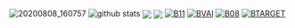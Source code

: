 ![20200808_160757](https://i.ibb.co/Dpgqn48/20200718-175753.jpg)
![github stats](https://github-readme-stats.vercel.app/api?username=botolmehedi&show_icons=true&include_all_commits=true&theme=chartreuse-dark&cache_seconds=3200)
<img align="center" src="https://github-readme-stats.anuraghazra1.vercel.app/api/top-langs/?username=botolmehedi&layout=compact&theme=chartreuse-dark" />
<img align="center" src="https://github-readme-stats.anuraghazra1.vercel.app/api/pin/?username=botolmehedi&repo=bhot&theme=chartreuse-dark" />
<a href="https://github.com/botolmehedi/b11"><img title="B11" src="https://github-readme-stats.vercel.app/api/pin/?username=botolmehedi&repo=b11&theme=vision-friendly-dark"></a>
<a href="https://github.com/botolmehedi/bvai"><img title="BVAI" src="https://github-readme-stats.vercel.app/api/pin/?username=botolmehedi&repo=bvai&theme=dark"></a>
<a href="https://github.com/botolmehedi/b08"><img title="B08" src="https://github-readme-stats.vercel.app/api/pin/?username=botolmehedi&repo=b08&theme=vision-friendly-dark"></a>
<a href="https://github.com/botolmehedi/btarget"><img title="BTARGET" src="https://github-readme-stats.vercel.app/api/pin/?username=botolmehedi&repo=btarget&theme=tokyonight"></a>
